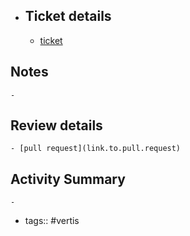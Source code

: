 - ## Ticket details
	- [ticket](link.to.ticket)
## Notes
	-
## Review details
	- [pull request](link.to.pull.request)
## Activity Summary
	-
- tags:: #vertis